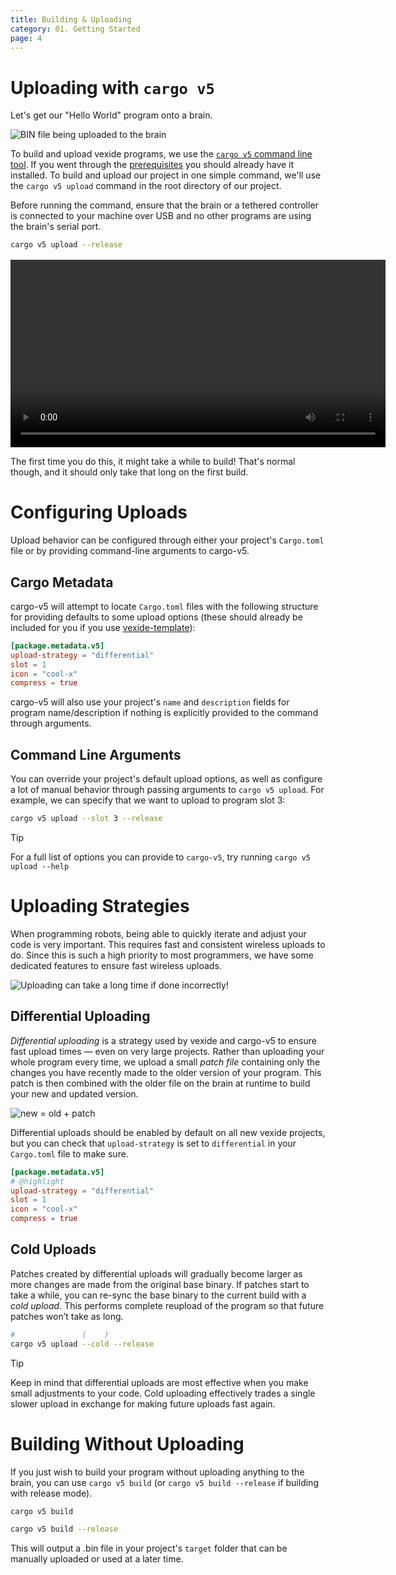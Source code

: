 ```yaml
---
title: Building & Uploading
category: 01. Getting Started
page: 4
---
```


# Uploading with `cargo v5`

Let's get our "Hello World" program onto a brain.

![BIN file being uploaded to the brain](/docs/upload.svg)

To build and upload vexide programs, we use the [`cargo v5` command line tool](https://github.com/vexide/cargo-v5/). If you went through the [prerequisites](../prerequisites/) you should already have it installed. To build and upload our project in one simple command, we'll use the `cargo v5 upload` command in the root directory of our project.

Before running the command, ensure that the brain or a tethered controller is connected to your machine over USB and no other programs are using the brain's serial port.

```sh
cargo v5 upload --release
```

<div style="margin-block-start: 16px; text-align: center">
  <video width="600" controls>
    <source src="/docs/upload-demo.mp4" type="video/mp4">
  </video>
</div>

The first time you do this, it might take a while to build! That's normal though, and it should only take that long on the first build.

# Configuring Uploads

Upload behavior can be configured through either your project's `Cargo.toml` file or by providing command-line arguments to cargo-v5.

## Cargo Metadata

cargo-v5 will attempt to locate `Cargo.toml` files with the following structure for providing defaults to some upload options (these should already be included for you if you use [vexide-template](https://github.com/vexide/vexide-template)):

```toml title="Cargo.toml"
[package.metadata.v5]
upload-strategy = "differential"
slot = 1
icon = "cool-x"
compress = true
```

cargo-v5 will also use your project's `name` and `description` fields for program name/description if nothing is explicitly provided to the command through arguments.

## Command Line Arguments

You can override your project's default upload options, as well as configure a lot of manual behavior through passing arguments to `cargo v5 upload`. For example, we can specify that we want to upload to program slot 3:

```sh
cargo v5 upload --slot 3 --release
```

> [!TIP]
> For a full list of options you can provide to `cargo-v5`, try running `cargo v5 upload --help`

# Uploading Strategies

When programming robots, being able to quickly iterate and adjust your code is very important. This requires fast and consistent wireless uploads to do. Since this is such a high priority to most programmers, we have some dedicated features to ensure fast wireless uploads.

![Uploading can take a long time if done incorrectly!](/docs/ferris-madupload.svg)

## Differential Uploading

*Differential uploading* is a strategy used by vexide and cargo-v5 to ensure fast upload times — even on very large projects. Rather than uploading your whole program every time, we upload a small *patch file* containing only the changes you have recently made to the older version of your program. This patch is then combined with the older file on the brain at runtime to build your new and updated version.

![new = old + patch](/blog/patching-diagram.svg)

Differential uploads should be enabled by default on all new vexide projects, but you can check that `upload-strategy` is set to `differential` in your `Cargo.toml` file to make sure.

```toml title="Cargo.toml"
[package.metadata.v5]
# @highlight
upload-strategy = "differential"
slot = 1
icon = "cool-x"
compress = true
```

## Cold Uploads

Patches created by differential uploads will gradually become larger as more changes are made from the original base binary. If patches start to take a while, you can re-sync the base binary to the current build with a *cold upload*. This performs complete reupload of the program so that future patches won’t take as long.

```sh
#               (    )
cargo v5 upload --cold --release
```

> [!TIP]
> Keep in mind that differential uploads are most effective when you make small adjustments to your code. Cold uploading effectively trades a single slower upload in exchange for making future uploads fast again.

# Building Without Uploading

If you just wish to build your program without uploading anything to the brain, you can use `cargo v5 build` (or `cargo v5 build --release` if building with release mode).

```sh
cargo v5 build
```

```sh
cargo v5 build --release
```

This will output a .bin file in your project's `target` folder that can be manually uploaded or used at a later time.